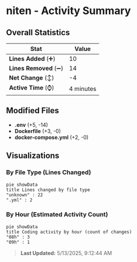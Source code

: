 # niten - Activity Summary 

## Overall Statistics

| Stat                   | Value                                                             |
| ---------------------- | ----------------------------------------------------------------- |
| **Lines Added** (➕)   | 10                                          |
| **Lines Removed** (➖) | 14                                        |
| **Net Change** (↕)    | -4                |
| **Active Time** (⌚)   | 4 minutes |


## Modified Files
- **.env** (+5, -14)
- **Dockerfile** (+3, -0)
- **docker-compose.yml** (+2, -0)

## Visualizations

### By File Type (Lines Changed)

```mermaid
pie showData
title Lines changed by file type
"unknown" : 22
".yml" : 2
```

### By Hour (Estimated Activity Count)

```mermaid
pie showData
title Coding activity by hour (count of changes)
"08h" : 3
"09h" : 1
```


> **Last Updated:** 5/13/2025, 9:12:44 AM